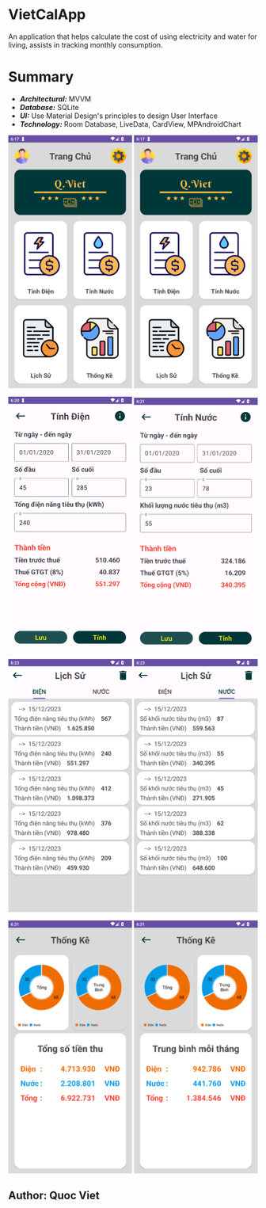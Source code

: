 # VietCalApp
An application that helps calculate the cost of using electricity and water for living, assists in tracking monthly consumption.

# Summary
  - **_Architectural:_** MVVM
  - **_Database:_** SQLite
  - **_UI:_** Use Material Design's principles to design User Interface
  - **_Technology:_** Room Database, LiveData, CardView, MPAndroidChart

<img src="https://github.com/QuocViet132/DienNuocApp/blob/master/imageUI/homeUI.png" alt="HomeUI" width="250" /> <img 
src="https://github.com/QuocViet132/DienNuocApp/blob/master/imageUI/homeUI.png" alt="HomeUI" width="250" />

<img src="https://github.com/QuocViet132/DienNuocApp/blob/master/imageUI/calculateElectricBill.png" alt="CalculateElectricUI.png" width="250" /> <img src="https://github.com/QuocViet132/DienNuocApp/blob/master/imageUI/calculateWaterBill.png" alt="CalculateWaterUI" width="250" />

<img src="https://github.com/QuocViet132/DienNuocApp/blob/master/imageUI/historyElectricBill.png" alt="HistoryElectric" width="250" /> <img src="https://github.com/QuocViet132/DienNuocApp/blob/master/imageUI/historyWaterBill.png" alt="HistoryWater" width="250" />

<img src="https://github.com/QuocViet132/DienNuocApp/blob/master/imageUI/statisticTotal.png" alt="StatisticTotal" width="250" /> <img src="https://github.com/QuocViet132/DienNuocApp/blob/master/imageUI/statisticAverage.png" alt="StatisticAverage" width="250" />

## Author: Quoc Viet
